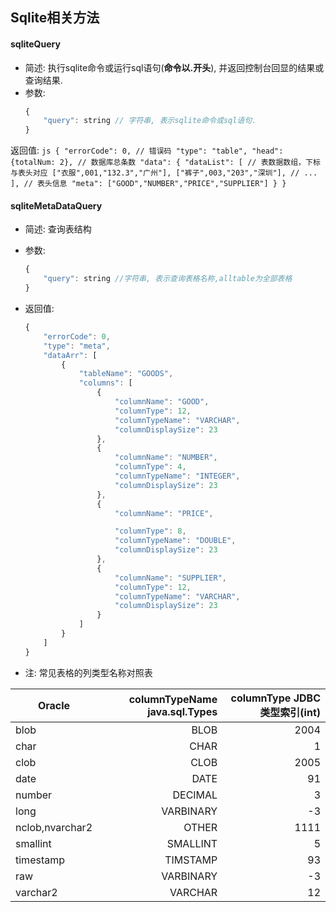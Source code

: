 ## Sqlite相关方法

#### sqliteQuery
* 简述: 执行sqlite命令或运行sql语句(__命令以.开头__), 并返回控制台回显的结果或查询结果.
* 参数:
    ```js
    {
        "query": string // 字符串, 表示sqlite命令或sql语句.
    }
    ```
返回值:
    ```js
    {
        "errorCode": 0, // 错误码
        "type": "table",
        "head": {totalNum: 2}, // 数据库总条数
        "data": {
            "dataList": [ // 表数据数组，下标与表头对应
                ["衣服",001,"132.3","广州"],
                ["裤子",003,"203","深圳"],
                // ...
             ],
            // 表头信息
            "meta": ["GOOD","NUMBER","PRICE","SUPPLIER"]
        }
    }
    ```


#### sqliteMetaDataQuery
* 简述: 查询表结构
* 参数:
    ```js
    {
        "query": string //字符串, 表示查询表格名称,alltable为全部表格
    }
    ```

* 返回值:
    ```js
    {
        "errorCode": 0,
        "type": "meta",
        "dataArr": [
            {
                "tableName": "GOODS",
                "columns": [
                    {
                        "columnName": "GOOD",
                        "columnType": 12,
                        "columnTypeName": "VARCHAR",
                        "columnDisplaySize": 23
                    },
                    {
                        "columnName": "NUMBER",
                        "columnType": 4,
                        "columnTypeName": "INTEGER",
                        "columnDisplaySize": 23
                    },
                    {
                        "columnName": "PRICE",

                        "columnType": 8,
                        "columnTypeName": "DOUBLE",
                        "columnDisplaySize": 23
                    },
                    {
                        "columnName": "SUPPLIER",
                        "columnType": 12,
                        "columnTypeName": "VARCHAR",
                        "columnDisplaySize": 23
                    }
                ]
            }
        ]
    }
    ```

* 注: 常见表格的列类型名称对照表

| Oracle           	|columnTypeName java.sql.Types| columnType JDBC类型索引(int)|
|-------------------|--------------:|----------------:|
|blob             	|BLOB 	        | 2004            |
|char             	|CHAR 	        | 1               |
|clob             	|CLOB 	        | 2005            |
|date             	|DATE 	        | 91              |
|number           	|DECIMAL 	    | 3               |
|long             	|VARBINARY 	    | -3              |
|nclob,nvarchar2  	|OTHER 	        | 1111            |
|smallint         	|SMALLINT 	    | 5               |
|timestamp        	|TIMSTAMP       | 93              |
|raw              	|VARBINARY      | -3              |
|varchar2         	|VARCHAR        | 12              |